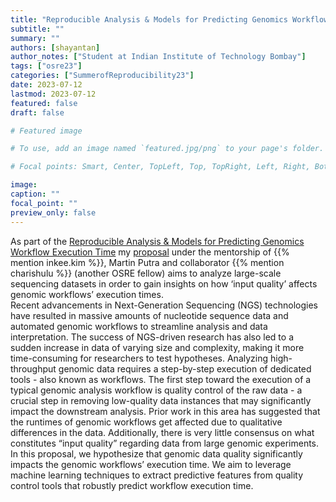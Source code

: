 ```yaml
---
title: "Reproducible Analysis & Models for Predicting Genomics Workflow Execution Time"
subtitle: ""
summary: ""
authors: [shayantan]
author_notes: ["Student at Indian Institute of Technology Bombay"]
tags: ["osre23"]
categories: ["SummerofReproducibility23"]
date: 2023-07-12 
lastmod: 2023-07-12
featured: false
draft: false

# Featured image

# To use, add an image named `featured.jpg/png` to your page's folder.

# Focal points: Smart, Center, TopLeft, Top, TopRight, Left, Right, BottomLeft, Bottom, BottomRight.

image:
caption: ""
focal_point: ""
preview_only: false
---
```



As part of the [Reproducible Analysis & Models for Predicting Genomics Workflow Execution Time](/project/osre23/uga/GenomicsWFModels) my [proposal](https://drive.google.com/file/d/1N81dqvdTDcKjz5WDAUCdf5yi1BNR9Au6/view?usp=sharing) under the mentorship of {{% mention inkee.kim %}}, Martin Putra and collaborator {{% mention charishulu %}} (another OSRE fellow) aims to analyze large-scale sequencing datasets in order to gain insights on how ‘input quality’ affects genomic workflows’ execution times.  
Recent advancements in Next-Generation Sequencing (NGS) technologies have resulted in massive amounts of nucleotide sequence data and automated genomic workflows to streamline analysis and data interpretation. The success of NGS-driven research has also led to a sudden increase in data of varying size and complexity, making it more time-consuming for researchers to test hypotheses. Analyzing
high-throughput genomic data requires a step-by-step execution of dedicated tools - also known as workflows. The first step toward the execution of a typical genomic analysis workflow is quality control
of the raw data - a crucial step in removing low-quality data instances that may significantly impact the downstream analysis. Prior work in this area has suggested that the runtimes of genomic workflows get affected due to qualitative differences in the data. Additionally, there is very little consensus on what constitutes “input quality” regarding data from large genomic experiments. In this proposal, we hypothesize that genomic data quality significantly impacts the genomic workflows’ execution time. We aim to leverage machine learning techniques to extract predictive features from quality control tools that robustly predict workflow execution time.